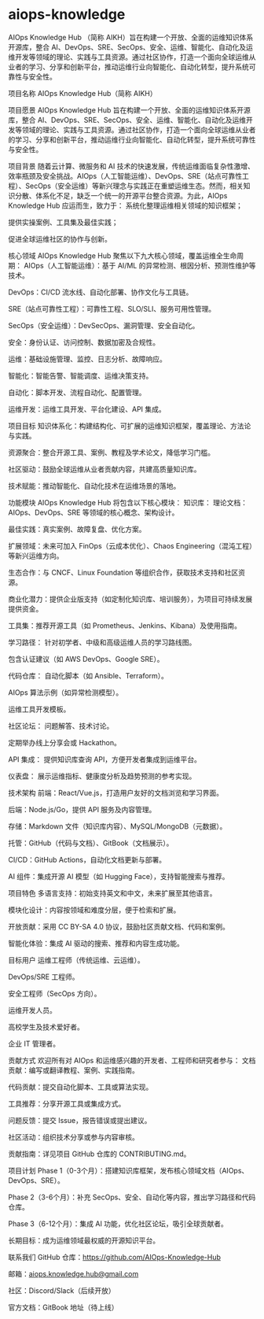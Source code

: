 # aiops-knowledge
AIOps Knowledge Hub （简称 AIKH）旨在构建一个开放、全面的运维知识体系开源库，整合 AI、DevOps、SRE、SecOps、安全、运维、智能化、自动化及运维开发等领域的理论、实践与工具资源。通过社区协作，打造一个面向全球运维从业者的学习、分享和创新平台，推动运维行业向智能化、自动化转型，提升系统可靠性与安全性。

项目名称
AIOps Knowledge Hub（简称 AIKH）

项目愿景
AIOps Knowledge Hub 旨在构建一个开放、全面的运维知识体系开源库，整合 AI、DevOps、SRE、SecOps、安全、运维、智能化、自动化及运维开发等领域的理论、实践与工具资源。通过社区协作，打造一个面向全球运维从业者的学习、分享和创新平台，推动运维行业向智能化、自动化转型，提升系统可靠性与安全性。

项目背景
随着云计算、微服务和 AI 技术的快速发展，传统运维面临复杂性激增、效率瓶颈及安全挑战。AIOps（人工智能运维）、DevOps、SRE（站点可靠性工程）、SecOps（安全运维）等新兴理念与实践正在重塑运维生态。然而，相关知识分散、体系化不足，缺乏一个统一的开源平台整合资源。为此，AIOps Knowledge Hub 应运而生，致力于：
系统化整理运维相关领域的知识框架；

提供实操案例、工具集及最佳实践；

促进全球运维社区的协作与创新。

核心领域
AIOps Knowledge Hub 聚焦以下九大核心领域，覆盖运维全生命周期：
AIOps（人工智能运维）：基于 AI/ML 的异常检测、根因分析、预测性维护等技术。

DevOps：CI/CD 流水线、自动化部署、协作文化与工具链。

SRE（站点可靠性工程）：可靠性工程、SLO/SLI、服务可用性管理。

SecOps（安全运维）：DevSecOps、漏洞管理、安全自动化。

安全：身份认证、访问控制、数据加密及合规性。

运维：基础设施管理、监控、日志分析、故障响应。

智能化：智能告警、智能调度、运维决策支持。

自动化：脚本开发、流程自动化、配置管理。

运维开发：运维工具开发、平台化建设、API 集成。

项目目标
知识体系化：构建结构化、可扩展的运维知识框架，覆盖理论、方法论与实践。

资源聚合：整合开源工具、案例、教程及学术论文，降低学习门槛。

社区驱动：鼓励全球运维从业者贡献内容，共建高质量知识库。

技术赋能：推动智能化、自动化技术在运维场景的落地。

功能模块
AIOps Knowledge Hub 将包含以下核心模块：
知识库：
理论文档：AIOps、DevOps、SRE 等领域的核心概念、架构设计。

最佳实践：真实案例、故障复盘、优化方案。

扩展领域：未来可加入 FinOps（云成本优化）、Chaos Engineering（混沌工程）等新兴运维方向。

生态合作：与 CNCF、Linux Foundation 等组织合作，获取技术支持和社区资源。

商业化潜力：提供企业版支持（如定制化知识库、培训服务），为项目可持续发展提供资金。

工具集：推荐开源工具（如 Prometheus、Jenkins、Kibana）及使用指南。

学习路径：
针对初学者、中级和高级运维人员的学习路线图。

包含认证建议（如 AWS DevOps、Google SRE）。

代码仓库：
自动化脚本（如 Ansible、Terraform）。

AIOps 算法示例（如异常检测模型）。

运维工具开发模板。

社区论坛：
问题解答、技术讨论。

定期举办线上分享会或 Hackathon。

API 集成：
提供知识库查询 API，方便开发者集成到运维平台。

仪表盘：
展示运维指标、健康度分析及趋势预测的参考实现。

技术架构
前端：React/Vue.js，打造用户友好的文档浏览和学习界面。

后端：Node.js/Go，提供 API 服务及内容管理。

存储：Markdown 文件（知识库内容）、MySQL/MongoDB（元数据）。

托管：GitHub（代码与文档）、GitBook（文档展示）。

CI/CD：GitHub Actions，自动化文档更新与部署。

AI 组件：集成开源 AI 模型（如 Hugging Face），支持智能搜索与推荐。

项目特色
多语言支持：初始支持英文和中文，未来扩展至其他语言。

模块化设计：内容按领域和难度分层，便于检索和扩展。

开放贡献：采用 CC BY-SA 4.0 协议，鼓励社区贡献文档、代码和案例。

智能化体验：集成 AI 驱动的搜索、推荐和内容生成功能。

目标用户
运维工程师（传统运维、云运维）。

DevOps/SRE 工程师。

安全工程师（SecOps 方向）。

运维开发人员。

高校学生及技术爱好者。

企业 IT 管理者。

贡献方式
欢迎所有对 AIOps 和运维感兴趣的开发者、工程师和研究者参与：
文档贡献：编写或翻译教程、案例、实践指南。

代码贡献：提交自动化脚本、工具或算法实现。

工具推荐：分享开源工具或集成方式。

问题反馈：提交 Issue，报告错误或提出建议。

社区活动：组织技术分享或参与内容审核。

贡献指南：详见项目 GitHub 仓库的 CONTRIBUTING.md。

项目计划
Phase 1（0-3个月）：搭建知识库框架，发布核心领域文档（AIOps、DevOps、SRE）。

Phase 2（3-6个月）：补充 SecOps、安全、自动化等内容，推出学习路径和代码仓库。

Phase 3（6-12个月）：集成 AI 功能，优化社区论坛，吸引全球贡献者。

长期目标：成为运维领域最权威的开源知识平台。

联系我们
GitHub 仓库：https://github.com/AIOps-Knowledge-Hub

邮箱：aiops.knowledge.hub@gmail.com

社区：Discord/Slack（后续开放）

官方文档：GitBook 地址（待上线）





